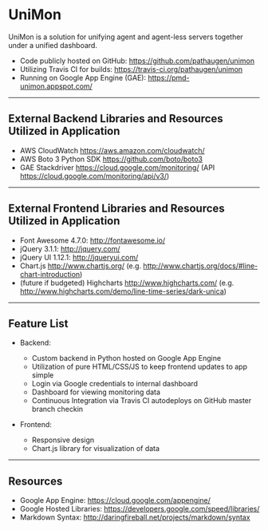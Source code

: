 
UniMon
======

UniMon is a solution for unifying agent and agent-less servers together under a unified dashboard.

* Code publicly hosted on GitHub: <https://github.com/pathaugen/unimon>
* Utilizing Travis CI for builds: <https://travis-ci.org/pathaugen/unimon>
* Running on Google App Engine (GAE): <https://pmd-unimon.appspot.com/>

---------- ---------- ---------- ---------- ----------

External Backend Libraries and Resources Utilized in Application
----------------------------------------------------------------

* AWS CloudWatch <https://aws.amazon.com/cloudwatch/>
* AWS Boto 3 Python SDK <https://github.com/boto/boto3>
* GAE Stackdriver <https://cloud.google.com/monitoring/> (API <https://cloud.google.com/monitoring/api/v3/>)

---------- ---------- ---------- ---------- ----------

External Frontend Libraries and Resources Utilized in Application
----------------------------------------------------------------

* Font Awesome 4.7.0: <http://fontawesome.io/>
* jQuery 3.1.1: <http://jquery.com/>
* jQuery UI 1.12.1: <http://jqueryui.com/>
* Chart.js <http://www.chartjs.org/> (e.g. <http://www.chartjs.org/docs/#line-chart-introduction>)
* (future if budgeted) Highcharts <http://www.highcharts.com/> (e.g. <http://www.highcharts.com/demo/line-time-series/dark-unica>)

---------- ---------- ---------- ---------- ----------

Feature List
------------

* Backend:
  * Custom backend in Python hosted on Google App Engine
  * Utilization of pure HTML/CSS/JS to keep frontend updates to app simple
  * Login via Google credentials to internal dashboard
  * Dashboard for viewing monitoring data
  * Continuous Integration via Travis CI autodeploys on GitHub master branch checkin

* Frontend:
  * Responsive design
  * Chart.js library for visualization of data

---------- ---------- ---------- ---------- ----------

Resources
---------

* Google App Engine: <https://cloud.google.com/appengine/>
* Google Hosted Libraries: <https://developers.google.com/speed/libraries/>
* Markdown Syntax: <http://daringfireball.net/projects/markdown/syntax>
